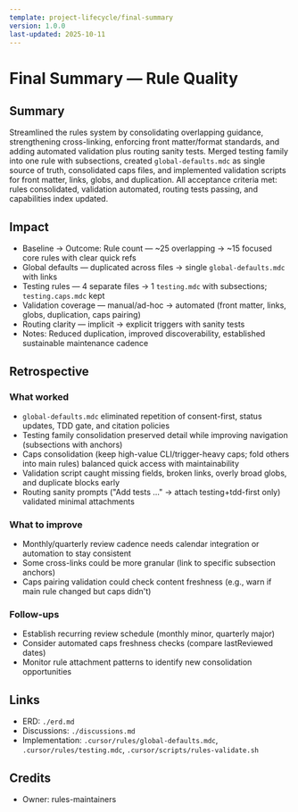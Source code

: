 ```yaml
---
template: project-lifecycle/final-summary
version: 1.0.0
last-updated: 2025-10-11
---
```


# Final Summary — Rule Quality

## Summary

Streamlined the rules system by consolidating overlapping guidance, strengthening cross-linking, enforcing front matter/format standards, and adding automated validation plus routing sanity tests. Merged testing family into one rule with subsections, created `global-defaults.mdc` as single source of truth, consolidated caps files, and implemented validation scripts for front matter, links, globs, and duplication. All acceptance criteria met: rules consolidated, validation automated, routing tests passing, and capabilities index updated.

## Impact

- Baseline → Outcome: Rule count — ~25 overlapping → ~15 focused core rules with clear quick refs
- Global defaults — duplicated across files → single `global-defaults.mdc` with links
- Testing rules — 4 separate files → 1 `testing.mdc` with subsections; `testing.caps.mdc` kept
- Validation coverage — manual/ad-hoc → automated (front matter, links, globs, duplication, caps pairing)
- Routing clarity — implicit → explicit triggers with sanity tests
- Notes: Reduced duplication, improved discoverability, established sustainable maintenance cadence

## Retrospective

### What worked

- `global-defaults.mdc` eliminated repetition of consent-first, status updates, TDD gate, and citation policies
- Testing family consolidation preserved detail while improving navigation (subsections with anchors)
- Caps consolidation (keep high-value CLI/trigger-heavy caps; fold others into main rules) balanced quick access with maintainability
- Validation script caught missing fields, broken links, overly broad globs, and duplicate blocks early
- Routing sanity prompts ("Add tests …" → attach testing+tdd-first only) validated minimal attachments

### What to improve

- Monthly/quarterly review cadence needs calendar integration or automation to stay consistent
- Some cross-links could be more granular (link to specific subsection anchors)
- Caps pairing validation could check content freshness (e.g., warn if main rule changed but caps didn't)

### Follow-ups

- Establish recurring review schedule (monthly minor, quarterly major)
- Consider automated caps freshness checks (compare lastReviewed dates)
- Monitor rule attachment patterns to identify new consolidation opportunities

## Links

- ERD: `./erd.md`
- Discussions: `./discussions.md`
- Implementation: `.cursor/rules/global-defaults.mdc`, `.cursor/rules/testing.mdc`, `.cursor/scripts/rules-validate.sh`

## Credits

- Owner: rules-maintainers
